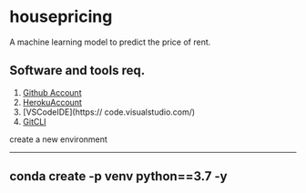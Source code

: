 # housepricing
A machine learning model to predict the price of rent.


## Software and tools req.
 1. [Github Account](https://github.com)
 2. [HerokuAccount](https://heroku.com/)
 3. [VSCodeIDE](https:// code.visualstudio.com/)
 4. [GitCLI](https://git-scm.com/book/en/v2/Getting-Started-The-Command-Line)


 create a new environment

 ---
 conda create -p venv python==3.7 -y
 ---